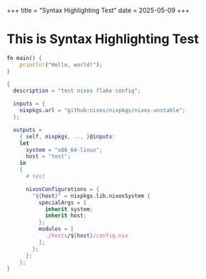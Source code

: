 +++
title = "Syntax Highlighting Test"
date = 2025-05-09
+++
# This is Syntax Highlighting Test
```rust
fn main() {
    println!("Hello, world!");
}
```
    
```nix
{
  description = "test nixos flake config";

  inputs = {
    nixpkgs.url = "github:nixos/nixpkgs/nixos-unstable";
  };

  outputs =
    { self, nixpkgs, ... }@inputs:
    let
      system = "x86_64-linux";
      host = "test";
    in
    {
      # test

      nixosConfigurations = {
        "${host}" = nixpkgs.lib.nixosSystem {
          specialArgs = {
            inherit system;
            inherit host;
          };
          modules = [
            ./hosts/${host}/config.nix
          ];
        };
      };
    };
}

```
